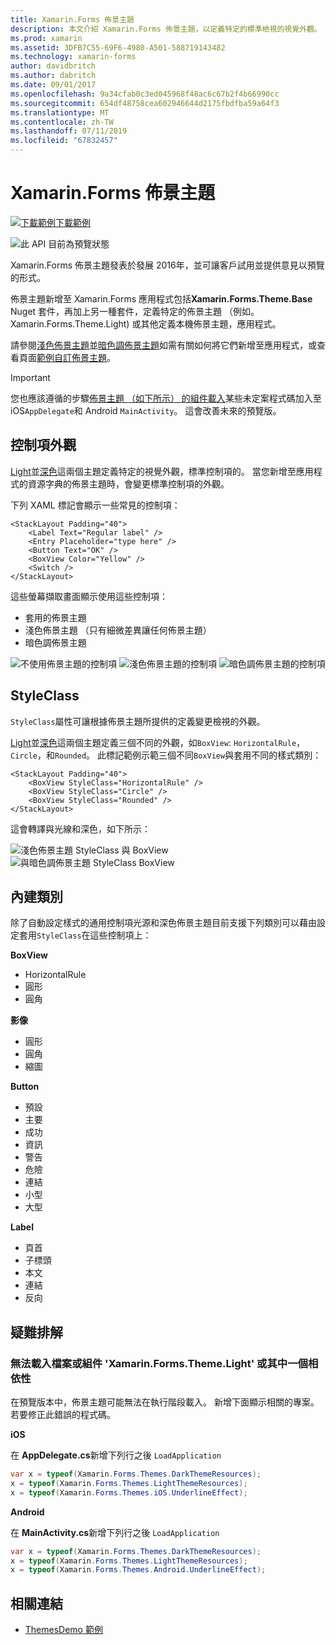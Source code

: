 ```yaml
---
title: Xamarin.Forms 佈景主題
description: 本文介紹 Xamarin.Forms 佈景主題，以定義特定的標準檢視的視覺外觀。
ms.prod: xamarin
ms.assetid: 3DFB7C55-69F6-4980-A501-588719143482
ms.technology: xamarin-forms
author: davidbritch
ms.author: dabritch
ms.date: 09/01/2017
ms.openlocfilehash: 9a34cfab0c3ed045968f48ac6c67b2f4b66990cc
ms.sourcegitcommit: 654df48758cea602946644d2175fbdfba59a64f3
ms.translationtype: MT
ms.contentlocale: zh-TW
ms.lasthandoff: 07/11/2019
ms.locfileid: "67832457"
---
```

# <a name="xamarinforms-themes"></a>Xamarin.Forms 佈景主題

[![下載範例](~/media/shared/download.png)下載範例](https://github.com/xamarin/xamarin-forms-samples/tree/master/Themes/ThemesDemo)

![](~/media/shared/preview.png "此 API 目前為預覽狀態")

Xamarin.Forms 佈景主題發表於發展 2016年，並可讓客戶試用並提供意見以預覽的形式。

佈景主題新增至 Xamarin.Forms 應用程式包括**Xamarin.Forms.Theme.Base** Nuget 套件，再加上另一種套件，定義特定的佈景主題 （例如。 Xamarin.Forms.Theme.Light) 或其他定義本機佈景主題，應用程式。

請參閱[淺色佈景主題](light.md)並[暗色調佈景主題](dark.md)如需有關如何將它們新增至應用程式，或查看頁面[範例自訂佈景主題](custom.md)。

> [!IMPORTANT]
> 您也應該遵循的步驟[佈景主題 （如下所示） 的組件載入](#loadtheme)某些未定案程式碼加入至 iOS`AppDelegate`和 Android `MainActivity`。 這會改善未來的預覽版。


## <a name="control-appearance"></a>控制項外觀

[Light](light.md)並[深色](dark.md)這兩個主題定義特定的視覺外觀，標準控制項的。 當您新增至應用程式的資源字典的佈景主題時，會變更標準控制項的外觀。

下列 XAML 標記會顯示一些常見的控制項：

```xaml
<StackLayout Padding="40">
    <Label Text="Regular label" />
    <Entry Placeholder="type here" />
    <Button Text="OK" />
    <BoxView Color="Yellow" />
    <Switch />
</StackLayout>
```

這些螢幕擷取畫面顯示使用這些控制項：

* 套用的佈景主題
* 淺色佈景主題 （只有細微差異讓任何佈景主題）
* 暗色調佈景主題

![](images/standard-none-sml.png "不使用佈景主題的控制項") ![](images/standard-light-sml.png "淺色佈景主題的控制項") ![](images/standard-dark-sml.png "暗色調佈景主題的控制項")

<a name="styleclass" />

## <a name="styleclass"></a>StyleClass

`StyleClass`屬性可讓根據佈景主題所提供的定義變更檢視的外觀。

[Light](light.md)並[深色](dark.md)這兩個主題定義三個不同的外觀，如`BoxView`: `HorizontalRule`， `Circle`，和`Rounded`。 此標記範例示範三個不同`BoxView`與套用不同的樣式類別：

```xaml
<StackLayout Padding="40">
    <BoxView StyleClass="HorizontalRule" />
    <BoxView StyleClass="Circle" />
    <BoxView StyleClass="Rounded" />
</StackLayout>
```

這會轉譯與光線和深色，如下所示：

![](images/boxview-light-sml.png "淺色佈景主題 StyleClass 與 BoxView") ![](images/boxview-dark-sml.png "與暗色調佈景主題 StyleClass BoxView")

<a name="builtin" />

## <a name="built-in-classes"></a>內建類別

除了自動設定樣式的通用控制項光源和深色佈景主題目前支援下列類別可以藉由設定套用`StyleClass`在這些控制項上：

**BoxView**

* HorizontalRule
* 圓形
* 圓角

**影像**

* 圓形
* 圓角
* 縮圖

**Button**

* 預設
* 主要
* 成功
* 資訊
* 警告
* 危險
* 連結
* 小型
* 大型

**Label**

* 頁首
* 子標頭
* 本文
* 連結
* 反向


## <a name="troubleshooting"></a>疑難排解

<a name="loadtheme" />

### <a name="could-not-load-file-or-assembly-xamarinformsthemelight-or-one-of-its-dependencies"></a>無法載入檔案或組件 'Xamarin.Forms.Theme.Light' 或其中一個相依性

在預覽版本中，佈景主題可能無法在執行階段載入。 新增下面顯示相關的專案。 若要修正此錯誤的程式碼。

**iOS**

在  **AppDelegate.cs**新增下列行之後 `LoadApplication`

```csharp
var x = typeof(Xamarin.Forms.Themes.DarkThemeResources);
x = typeof(Xamarin.Forms.Themes.LightThemeResources);
x = typeof(Xamarin.Forms.Themes.iOS.UnderlineEffect);
```

**Android**

在  **MainActivity.cs**新增下列行之後 `LoadApplication`

```csharp
var x = typeof(Xamarin.Forms.Themes.DarkThemeResources);
x = typeof(Xamarin.Forms.Themes.LightThemeResources);
x = typeof(Xamarin.Forms.Themes.Android.UnderlineEffect);
```


## <a name="related-links"></a>相關連結

- [ThemesDemo 範例](https://github.com/xamarin/xamarin-forms-samples/tree/master/Themes/ThemesDemo)
